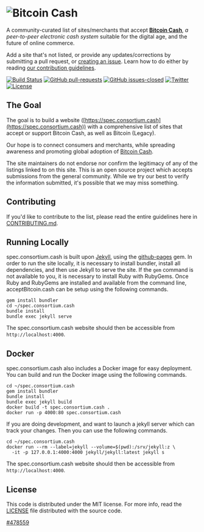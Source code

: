 ![Bitcoin Cash](img/ab.c-logo.png "the Accept Bitcoin Cash initiative")
==================

A community-curated list of sites/merchants that accept [**Bitcoin Cash**](https://www.bitcoincash.org), _a peer-to-peer electronic cash system_ suitable for the digital age, and the future of online commerce.

Add a site that's not listed, or provide any updates/corrections by submitting a pull request, or [creating an issue](https://github.com/acceptbitcoincash/acceptbitcoincash/issues). Learn how to do either by reading [our contribution guidelines](CONTRIBUTING.md).

[![Build Status](https://travis-ci.org/bigearth/spec.consortium.cash.svg?branch=master)](https://travis-ci.org/acceptbitcoincash/acceptbitcoincash)
[![GitHub pull-requests](https://img.shields.io/github/issues-pr/bigearth/spec.consortium.cash.svg)](https://github.com/bigearth/spec.consortium.cash/pulls/)
[![GitHub issues-closed](https://img.shields.io/github/issues-closed/bigearth/spec.consortium.cash.svg)](https://github.com/bigearth/spec.consortium.cash/issues?q=is%3Aissue+is%3Aclosed)
[![Twitter](https://img.shields.io/badge/Twitter-@useBitcoinCash-blue.svg)](https://twitter.com/useBitcoinCash)
[![License](https://img.shields.io/badge/license-mit-blue.svg?style=flat)](/LICENSE)

## The Goal

The goal is to build a website ([https://spec.consortium.cash](https://spec.consortium.cash)) with a comprehensive list of sites that accept or support Bitcoin Cash, as well as Bitcoin (Legacy).

Our hope is to connect consumers and merchants, while spreading awareness and promoting global adoption of [Bitcoin Cash](https://www.bitcoincash.org).

The site maintainers do not endorse nor confirm the legitimacy of any of the listings linked to on this site. This is an open source project which accepts submissions from the general community. While we try our best to verify the information submitted, it's possible that we may miss something.

## Contributing

If you'd like to contribute to the list, please read the entire guidelines here in
[CONTRIBUTING.md](CONTRIBUTING.md).

## Running Locally

spec.consortium.cash is built upon [Jekyll](https://jekyllrb.com/), using the [github-pages](https://github.com/github/pages-gem) gem.
In order to run the site locally, it is necessary to install bundler, install all dependencies, and then use Jekyll to serve
the site. If the `gem` command is not available to you, it is necessary to install Ruby with RubyGems.
Once Ruby and RubyGems are installed and available from the command line, acceptBitcoin.cash can be setup using the following commands.

```
gem install bundler
cd ~/spec.consortium.cash
bundle install
bundle exec jekyll serve
```

The spec.consortium.cash website should then be accessible from `http://localhost:4000`.

## Docker

spec.consortium.cash also includes a Docker image for easy deployment. You can build and run the Docker image using the following commands.

```
cd ~/spec.consortium.cash
gem install bundler
bundle install
bundle exec jekyll build
docker build -t spec.consortium.cash .
docker run -p 4000:80 spec.consortium.cash
```

If you are doing development, and want to launch a jekyll server which can track your changes. Then you can use the following commands.

```
cd ~/spec.consortium.cash
docker run --rm --label=jekyll --volume=$(pwd):/srv/jekyll:z \
  -it -p 127.0.0.1:4000:4000 jekyll/jekyll:latest jekyll s
```

The spec.consortium.cash website should then be accessible from `http://localhost:4000`.

## License

This code is distributed under the MIT license. For more info, read the
[LICENSE](/LICENSE) file distributed with the source code.

[#478559](https://blockchair.com/bitcoin-cash/block/478559 "The Exodus block.")
